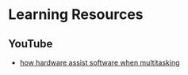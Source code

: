 # Learning Resources

## YouTube

- [how hardware assist software when multitasking](https://www.youtube.com/watch?v=1HHeyUVz43k)